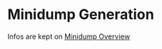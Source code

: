 # Minidump Generation

Infos are kept on [Minidump Overview](http://dev.dbpedia.org/Minidump_Overview) 
